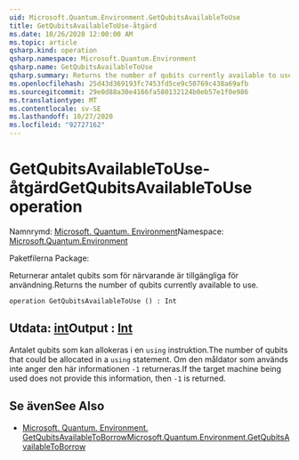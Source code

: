 ```yaml
---
uid: Microsoft.Quantum.Environment.GetQubitsAvailableToUse
title: GetQubitsAvailableToUse-åtgärd
ms.date: 10/26/2020 12:00:00 AM
ms.topic: article
qsharp.kind: operation
qsharp.namespace: Microsoft.Quantum.Environment
qsharp.name: GetQubitsAvailableToUse
qsharp.summary: Returns the number of qubits currently available to use.
ms.openlocfilehash: 25d43d369193fc7453fd5ce9c50769c438a69afb
ms.sourcegitcommit: 29e0d88a30e4166fa580132124b0eb57e1f0e986
ms.translationtype: MT
ms.contentlocale: sv-SE
ms.lasthandoff: 10/27/2020
ms.locfileid: "92727162"
---
```

# <a name="getqubitsavailabletouse-operation"></a><span data-ttu-id="2ab4d-102">GetQubitsAvailableToUse-åtgärd</span><span class="sxs-lookup"><span data-stu-id="2ab4d-102">GetQubitsAvailableToUse operation</span></span>

<span data-ttu-id="2ab4d-103">Namnrymd: [Microsoft. Quantum. Environment](xref:Microsoft.Quantum.Environment)</span><span class="sxs-lookup"><span data-stu-id="2ab4d-103">Namespace: [Microsoft.Quantum.Environment](xref:Microsoft.Quantum.Environment)</span></span>

<span data-ttu-id="2ab4d-104">Paketfilerna [](https://nuget.org/packages/)</span><span class="sxs-lookup"><span data-stu-id="2ab4d-104">Package: [](https://nuget.org/packages/)</span></span>


<span data-ttu-id="2ab4d-105">Returnerar antalet qubits som för närvarande är tillgängliga för användning.</span><span class="sxs-lookup"><span data-stu-id="2ab4d-105">Returns the number of qubits currently available to use.</span></span>

```qsharp
operation GetQubitsAvailableToUse () : Int
```


## <a name="output--int"></a><span data-ttu-id="2ab4d-106">Utdata: [int](xref:microsoft.quantum.lang-ref.int)</span><span class="sxs-lookup"><span data-stu-id="2ab4d-106">Output : [Int](xref:microsoft.quantum.lang-ref.int)</span></span>

<span data-ttu-id="2ab4d-107">Antalet qubits som kan allokeras i en `using` instruktion.</span><span class="sxs-lookup"><span data-stu-id="2ab4d-107">The number of qubits that could be allocated in a `using` statement.</span></span>
<span data-ttu-id="2ab4d-108">Om den måldator som används inte anger den här informationen `-1` returneras.</span><span class="sxs-lookup"><span data-stu-id="2ab4d-108">If the target machine being used does not provide this information, then `-1` is returned.</span></span>

## <a name="see-also"></a><span data-ttu-id="2ab4d-109">Se även</span><span class="sxs-lookup"><span data-stu-id="2ab4d-109">See Also</span></span>

- [<span data-ttu-id="2ab4d-110">Microsoft. Quantum. Environment. GetQubitsAvailableToBorrow</span><span class="sxs-lookup"><span data-stu-id="2ab4d-110">Microsoft.Quantum.Environment.GetQubitsAvailableToBorrow</span></span>](xref:Microsoft.Quantum.Environment.GetQubitsAvailableToBorrow)